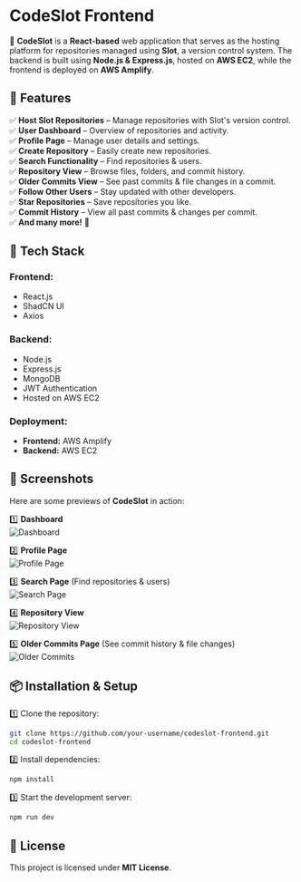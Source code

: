 # **CodeSlot Frontend**  

🚀 **CodeSlot** is a **React-based** web application that serves as the hosting platform for repositories managed using **Slot**, a version control system. The backend is built using **Node.js & Express.js**, hosted on **AWS EC2**, while the frontend is deployed on **AWS Amplify**.  

## **🌟 Features**  
✅ **Host Slot Repositories** – Manage repositories with Slot's version control.  
✅ **User Dashboard** – Overview of repositories and activity.  
✅ **Profile Page** – Manage user details and settings.  
✅ **Create Repository** – Easily create new repositories.  
✅ **Search Functionality** – Find repositories & users.  
✅ **Repository View** – Browse files, folders, and commit history.  
✅ **Older Commits View** – See past commits & file changes in a commit.  
✅ **Follow Other Users** – Stay updated with other developers.  
✅ **Star Repositories** – Save repositories you like.  
✅ **Commit History** – View all past commits & changes per commit.  
✅ **And many more!** 🚀  

## **🚀 Tech Stack**  
### **Frontend:**  
- React.js    
- ShadCN UI  
- Axios  

### **Backend:**  
- Node.js  
- Express.js  
- MongoDB  
- JWT Authentication  
- Hosted on AWS EC2  

### **Deployment:**  
- **Frontend:** AWS Amplify  
- **Backend:** AWS EC2  

## **📸 Screenshots**  
Here are some previews of **CodeSlot** in action:  

1️⃣ **Dashboard**  
![Dashboard](./screenshots/dashboard.png)  

2️⃣ **Profile Page**  
![Profile Page](./screenshots/profile.png)  

3️⃣ **Search Page** (Find repositories & users)  
![Search Page](./screenshots/search.png)  

4️⃣ **Repository View**  
![Repository View](./screenshots/repository.png)  

5️⃣ **Older Commits Page** (See commit history & file changes)  
![Older Commits](./screenshots/commits.png)  

## **📦 Installation & Setup**  
1️⃣ Clone the repository:  
```sh
git clone https://github.com/your-username/codeslot-frontend.git
cd codeslot-frontend
```
2️⃣ Install dependencies:
```sh
npm install
```

3️⃣ Start the development server:
```sh
npm run dev
```

## 📜 License  
This project is licensed under **MIT License**.  
